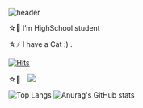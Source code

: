 <!--
### Hi there 👋
-->
![header](https://capsule-render.vercel.app/api?type=waving&color=gradient&height=120&animation=fadeIn&section=footer&text=🚗🚘🚛&fontAlign=70)

☆🔭 I’m HighSchool student

☆⚡ I have a Cat :) .

[![Hits](https://hits.seeyoufarm.com/api/count/incr/badge.svg?url=https%3A%2F%2Fgithub.com%2Feon0525&count_bg=%234CDFEF&title_bg=%233F3939&icon=angellist.svg&icon_color=%23FFFFFF&title=click&edge_flat=false)](https://hits.seeyoufarm.com) 

☆💬 <a href="https://instagram.com/1_q._.p_h">
    <img 
        src="http://img.shields.io/badge/-Instagram-black?style=flat&logo=Instagram&link=https://instagram.com/https://www.instagram.com/1_q._.p_h//"
        style="height : auto; margin-left : 10px; margin-right : 10px;"/>
</a>


<!--
**eon0525/eon0525** is a ✨ _special_ ✨ repository because its `README.md` (this file) appears on your GitHub profile.

Here are some ideas to get you started:

 🔭 I’m HighSchool student
- 🌱 I’m currently learning ...
- 👯 I’m looking to collaborate on ...
- 🤔 I’m looking for help with ...
- 💬 Ask me about ...
- 📫 How to reach me: ...
- 😄 Pronouns: ...
- ⚡ Fun fact: ...
-->
![Top Langs](https://github-readme-stats.vercel.app/api/top-langs/?username=eon0525&layout=compact&theme=tokyonight)
![Anurag's GitHub stats](https://github-readme-stats.vercel.app/api?username=eon0525&show_icons=true&theme=radical)
